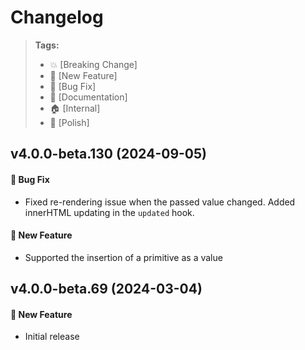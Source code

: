 Changelog
=========

> **Tags:**
> - :boom:       [Breaking Change]
> - :rocket:     [New Feature]
> - :bug:        [Bug Fix]
> - :memo:       [Documentation]
> - :house:      [Internal]
> - :nail_care:  [Polish]

## v4.0.0-beta.130 (2024-09-05)

#### :bug: Bug Fix

* Fixed re-rendering issue when the passed value changed. Added innerHTML updating in the `updated` hook.

#### :rocket: New Feature

* Supported the insertion of a primitive as a value

## v4.0.0-beta.69 (2024-03-04)

#### :rocket: New Feature

* Initial release
